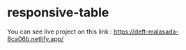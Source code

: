 # responsive-table

You can see live project on this link : https://deft-malasada-8ca06b.netlify.app/

